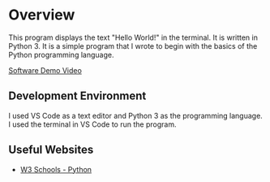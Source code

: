 # Overview

This program displays the text "Hello World!" in the terminal. It is written in Python 3. It is a simple program that I wrote to begin with the basics of the Python programming language.

[Software Demo Video](https://loom.com/share/3e30de8f2c32415e9108dc781fe6027f)

## Development Environment

I used VS Code as a text editor and Python 3 as the programming language. I used the terminal in VS Code to run the program.

## Useful Websites

* [W3 Schools - Python](https://www.w3schools.com/python/)
